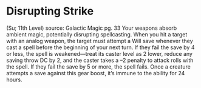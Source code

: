 # Disrupting Strike 
(Su; 11th Level)
source: Galactic Magic pg. 33
Your weapons absorb ambient magic, potentially disrupting spellcasting. When you hit a target with an analog weapon, the target must attempt a Will save whenever they cast a spell before the beginning of your next turn. If they fail the save by 4 or less, the spell is weakened—treat its caster level as 2 lower, reduce any saving throw DC by 2, and the caster takes a –2 penalty to attack rolls with the spell. If they fail the save by 5 or more, the spell fails. Once a creature attempts a save against this gear boost, it’s immune to the ability for 24 hours.

